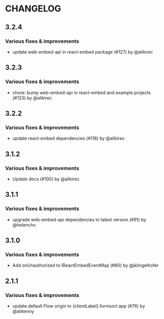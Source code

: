 # CHANGELOG
## 3.2.4

### Various fixes & improvements

- update web-embed-api in react-embed package (#127) by @alikirec

## 3.2.3

### Various fixes & improvements

- chore: bump web-embed-api in react-embed and example projects (#123) by @alikirec

## 3.2.2

### Various fixes & improvements

- update react-embed dependencies (#118) by @alikirec

## 3.1.2

### Various fixes & improvements

- Update docs (#100) by @alikirec

## 3.1.1

### Various fixes & improvements

- upgrade web-embed-api dependencies to latest version (#91) by @helencho

## 3.1.0

### Various fixes & improvements

- Add onUnauthorized to IReactEmbedEventMap (#80) by @jklingelhofer

## 2.1.1

### Various fixes & improvements

- update default Flow origin to {clientLabel}.formsort.app (#76) by @atikenny

